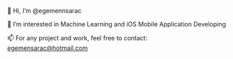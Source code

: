 👋 Hi, I’m @egemennsarac

👀 I’m interested in Machine Learning and iOS Mobile Application Developing

📫 For any project and work, feel free to contact: egemensarac@hotmail.com


